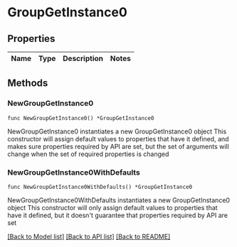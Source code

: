 # GroupGetInstance0

## Properties

Name | Type | Description | Notes
------------ | ------------- | ------------- | -------------

## Methods

### NewGroupGetInstance0

`func NewGroupGetInstance0() *GroupGetInstance0`

NewGroupGetInstance0 instantiates a new GroupGetInstance0 object
This constructor will assign default values to properties that have it defined,
and makes sure properties required by API are set, but the set of arguments
will change when the set of required properties is changed

### NewGroupGetInstance0WithDefaults

`func NewGroupGetInstance0WithDefaults() *GroupGetInstance0`

NewGroupGetInstance0WithDefaults instantiates a new GroupGetInstance0 object
This constructor will only assign default values to properties that have it defined,
but it doesn't guarantee that properties required by API are set


[[Back to Model list]](../README.md#documentation-for-models) [[Back to API list]](../README.md#documentation-for-api-endpoints) [[Back to README]](../README.md)


